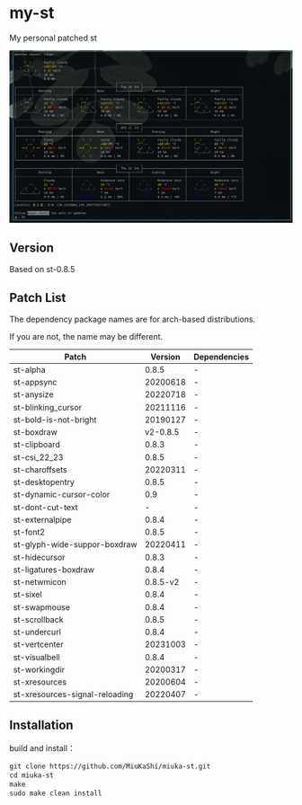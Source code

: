 # my-st

My personal patched st

![screen](./picture/st.png)

## Version

Based on st-0.8.5

## Patch List

The dependency package names are for arch-based distributions.

If you are not, the name may be different.

| Patch                          | Version  | Dependencies |
| ------------------------------ | -------- | ------------ |
| st-alpha                       | 0.8.5    | -            |
| st-appsync                     | 20200618 | -            |
| st-anysize                     | 20220718 | -            |
| st-blinking_cursor             | 20211116 | -            |
| st-bold-is-not-bright          | 20190127 | -            |
| st-boxdraw                     | v2-0.8.5 | -            |
| st-clipboard                   | 0.8.3    | -            |
| st-csi_22_23                   | 0.8.5    | -            |
| st-charoffsets                 | 20220311 | -            |
| st-desktopentry                | 0.8.5    | -            |
| st-dynamic-cursor-color        | 0.9      | -            |
| st-dont-cut-text               | -        | -            |
| st-externalpipe                | 0.8.4    | -            |
| st-font2                       | 0.8.5    | -            |
| st-glyph-wide-suppor-boxdraw   | 20220411 | -            |
| st-hidecursor                  | 0.8.3    | -            |
| st-ligatures-boxdraw           | 0.8.4    | -            |
| st-netwmicon                   | 0.8.5-v2 | -            |
| st-sixel                       | 0.8.4    | -            |
| st-swapmouse                   | 0.8.4    | -            |
| st-scrollback                  | 0.8.5    | -            |
| st-undercurl                   | 0.8.4    | -            |
| st-vertcenter                  | 20231003 | -            |
| st-visualbell                  | 0.8.4    | -            |
| st-workingdir                  | 20200317 | -            |
| st-xresources                  | 20200604 | -            |
| st-xresources-signal-reloading | 20220407 | -            |

## Installation

build and install：

```
git clone https://github.com/MiuKaShi/miuka-st.git
cd miuka-st
make
sudo make clean install
```
